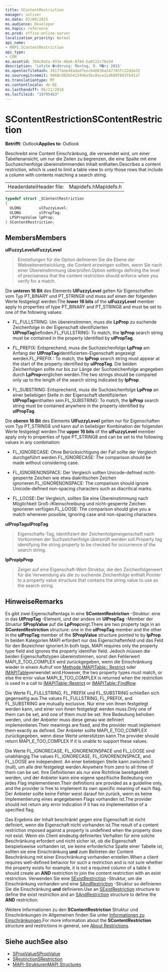 ```yaml
---
title: SContentRestriction
manager: soliver
ms.date: 03/09/2015
ms.audience: Developer
ms.topic: reference
ms.prod: office-online-server
localization_priority: Normal
api_name:
- MAPI.SContentRestriction
api_type:
- COM
ms.assetid: 784c8a5a-493e-48e6-8784-ba8122c76e3d
description: 'Letzte �nderung: Montag, 9. M�rz 2015'
ms.openlocfilehash: 34177aee48adad7eecb40836a247705fc22d2a32
ms.sourcegitcommit: 9d60cd82b5413446e5bc8ace2cd689f683fb41a7
ms.translationtype: MT
ms.contentlocale: de-DE
ms.lasthandoff: 06/11/2018
ms.locfileid: "19795463"
---
```

# <a name="scontentrestriction"></a><span data-ttu-id="164d3-103">SContentRestriction</span><span class="sxs-lookup"><span data-stu-id="164d3-103">SContentRestriction</span></span>
 
<span data-ttu-id="164d3-104">**Betrifft**: Outlook</span><span class="sxs-lookup"><span data-stu-id="164d3-104">**Applies to**: Outlook</span></span> 
  
<span data-ttu-id="164d3-105">Beschreibt eine Content Einschränkung, die verwendet wird, um einer Tabellenansicht, um nur die Zeilen zu begrenzen, die eine Spalte mit eine Suchzeichenfolge übereinstimmenden Inhalt enthalten.</span><span class="sxs-lookup"><span data-stu-id="164d3-105">Describes a content restriction, which is used to limit a table view to only those rows that include a column with contents matching a search string.</span></span> 
  
|||
|:-----|:-----|
|<span data-ttu-id="164d3-106">Headerdatei</span><span class="sxs-lookup"><span data-stu-id="164d3-106">Header file:</span></span>  <br/> |<span data-ttu-id="164d3-107">Mapidefs.h</span><span class="sxs-lookup"><span data-stu-id="164d3-107">Mapidefs.h</span></span>  <br/> |
   
```cpp
typedef struct _SContentRestriction
{
  ULONG        ulFuzzyLevel;
  ULONG        ulPropTag;
  LPSPropValue lpProp;
} SContentRestriction;

```

## <a name="members"></a><span data-ttu-id="164d3-108">Members</span><span class="sxs-lookup"><span data-stu-id="164d3-108">Members</span></span>

<span data-ttu-id="164d3-109">**ulFuzzyLevel**</span><span class="sxs-lookup"><span data-stu-id="164d3-109">**ulFuzzyLevel**</span></span>
  
> <span data-ttu-id="164d3-110">Einstellungen für die Option definieren Sie die Ebene der Webseitenentwicklung, die Content erzwingen sollten, wenn Sie nach einer Übereinstimmung überprüfen.</span><span class="sxs-lookup"><span data-stu-id="164d3-110">Option settings defining the level of preciseness that the content restriction should enforce when you verify for a match.</span></span>
    
   <span data-ttu-id="164d3-111">Die **unteren 16 Bit** des Elements **UlFuzzyLevel** gelten für Eigenschaften vom Typ PT_BINARY und PT_STRING8 und muss auf einen der folgenden Werte festgelegt werden:</span><span class="sxs-lookup"><span data-stu-id="164d3-111">The **lower 16 bits** of the **ulFuzzyLevel** member apply to properties of type PT_BINARY and PT_STRING8 and must be set to one of the following values:</span></span> 
    
   - <span data-ttu-id="164d3-112">FL_FULLSTRING: Um übereinstimmen, muss die **LpProp** zu suchende Zeichenfolge in der Eigenschaft identifizierten **UlPropTag**befinden.</span><span class="sxs-lookup"><span data-stu-id="164d3-112">FL_FULLSTRING: To match, the **lpProp** search string must be contained in the property identified by **ulPropTag**.</span></span>
        
   - <span data-ttu-id="164d3-113">FL_PREFIX: Entsprechend, muss die Suchzeichenfolge **LpProp** am Anfang der **UlPropTag**identifizierten-Eigenschaft angezeigt werden.</span><span class="sxs-lookup"><span data-stu-id="164d3-113">FL_PREFIX : To match, the **lpProp** search string must appear at the start of the property identified by **ulPropTag**.</span></span> <span data-ttu-id="164d3-114">Die beiden Zeichenfolgen sollte nur bis zur Länge der Suchzeichenfolge angegeben durch **LpProp**verglichen werden.</span><span class="sxs-lookup"><span data-stu-id="164d3-114">The two strings should be compared only up to the length of the search string indicated by **lpProp**.</span></span> 
        
   - <span data-ttu-id="164d3-115">FL_SUBSTRING: Entsprechend, muss die Suchzeichenfolge **LpProp** an einer beliebigen Stelle in der Eigenschaft identifizierten **UlPropTag**enthalten sein.</span><span class="sxs-lookup"><span data-stu-id="164d3-115">FL_SUBSTRING: To match, the **lpProp** search string must be contained anywhere in the property identified by **ulPropTag**.</span></span> 
        
   <span data-ttu-id="164d3-116">Die **oberen 16 Bit** des Elements **UlFuzzyLevel** gelten nur für Eigenschaften vom Typ PT_STRING8 und kann auf in beliebiger Kombination der folgenden Werte festgelegt werden:</span><span class="sxs-lookup"><span data-stu-id="164d3-116">The **upper 16 bits** of the **ulFuzzyLevel** member apply only to properties of type PT_STRING8 and can be set to the following values in any combination:</span></span> 
        
   - <span data-ttu-id="164d3-117">FL_IGNORECASE: Ohne Berücksichtigung der Fall sollte der Vergleich durchgeführt werden.</span><span class="sxs-lookup"><span data-stu-id="164d3-117">FL_IGNORECASE: The comparison should be made without considering case.</span></span> 
        
   - <span data-ttu-id="164d3-118">FL_IGNORENONSPACE: Der Vergleich sollten Unicode-defined nicht-gesperrte Zeichen wie etwa diakritischen Zeichen ignorieren.</span><span class="sxs-lookup"><span data-stu-id="164d3-118">FL_IGNORENONSPACE: The comparison should ignore Unicode-defined non-spacing characters such as diacritical marks.</span></span> 
        
   - <span data-ttu-id="164d3-119">FL_LOOSE: Der Vergleich, sollten Sie eine Übereinstimmung nach Möglichkeit Groß-/Kleinschreibung und nicht-gesperrte Zeichen ignorieren verfügen.</span><span class="sxs-lookup"><span data-stu-id="164d3-119">FL_LOOSE: The comparison should give you a match whenever possible, ignoring case and non-spacing characters.</span></span> 
    
<span data-ttu-id="164d3-120">**ulPropTag**</span><span class="sxs-lookup"><span data-stu-id="164d3-120">**ulPropTag**</span></span>
  
> <span data-ttu-id="164d3-121">Eigenschafts-Tag, identifiziert der Zeichenfolgeneigenschaft nach Vorkommen der Suchzeichenfolge überprüft werden soll.</span><span class="sxs-lookup"><span data-stu-id="164d3-121">Property tag identifying the string property to be checked for occurrence of the search string.</span></span> 
    
<span data-ttu-id="164d3-122">**lpProp**</span><span class="sxs-lookup"><span data-stu-id="164d3-122">**lpProp**</span></span>
  
> <span data-ttu-id="164d3-123">Zeiger auf eine Eigenschaft-Wert-Struktur, die den Zeichenfolgenwert für die Verwendung als die zu suchende Zeichenfolge enthält.</span><span class="sxs-lookup"><span data-stu-id="164d3-123">Pointer to a property value structure that contains the string value to use as the search string.</span></span>
    
## <a name="remarks"></a><span data-ttu-id="164d3-124">Hinweise</span><span class="sxs-lookup"><span data-stu-id="164d3-124">Remarks</span></span>

<span data-ttu-id="164d3-125">Es gibt zwei Eigenschaftentags in eine **SContentRestriction** -Struktur: eine in das **UlPropTag** -Element, und der andere im **UlPropTag** -Member der Struktur **SPropValue** auf die **LpProp**zeigt.</span><span class="sxs-lookup"><span data-stu-id="164d3-125">There are two property tags in an **SContentRestriction** structure: one in the **ulPropTag** member and the other in the **ulPropTag** member of the **SPropValue** structure pointed to by **lpProp**.</span></span> <span data-ttu-id="164d3-126">In beiden Kategorien MAPI erfordert nur das Eigenschaftenfeld und das Feld für den Bezeichner ignoriert.</span><span class="sxs-lookup"><span data-stu-id="164d3-126">In both tags, MAPI requires only the property type field and ignores the property identifier field.</span></span> <span data-ttu-id="164d3-127">Jedoch müssen die beiden Eigenschaftstypen übereinstimmen, sonst den Fehlerwert MAPI_E_TOO_COMPLEX wird zurückgegeben, wenn die Einschränkung wieder in einem Aufruf von [Methode IMAPITable:: Restrict](imapitable-restrict.md) oder [IMAPITable](imapitable-findrow.md)verwendet wird.</span><span class="sxs-lookup"><span data-stu-id="164d3-127">However, the two property types must match, or else the error value MAPI_E_TOO_COMPLEX is returned when the restriction is used in a call to [IMAPITable::Restrict](imapitable-restrict.md) or [IMAPITable::FindRow](imapitable-findrow.md).</span></span> 
  
<span data-ttu-id="164d3-128">Die Werte FL_FULLSTRING, FL_PREFIX und FL_SUBSTRING schließen sich gegenseitig aus.</span><span class="sxs-lookup"><span data-stu-id="164d3-128">The values FL_FULLSTRING, FL_PREFIX, and FL_SUBSTRING are mutually exclusive.</span></span> <span data-ttu-id="164d3-129">Nur eine von ihnen festgelegt werden kann, und einer von ihnen festgelegt werden muss.</span><span class="sxs-lookup"><span data-stu-id="164d3-129">Only one of them can be set, and one of them must be set.</span></span> <span data-ttu-id="164d3-130">Ihre Bedeutung behoben werden, und der Anbieter muss diese genau wie definiert implementieren.</span><span class="sxs-lookup"><span data-stu-id="164d3-130">Their meanings are fixed, and the provider must implement them exactly as defined.</span></span> <span data-ttu-id="164d3-131">Der Anbieter sollte MAPI_E_TOO_COMPLEX zurückgegeben, wenn diese Werte unterstützen kann.</span><span class="sxs-lookup"><span data-stu-id="164d3-131">The provider should return MAPI_E_TOO_COMPLEX if it is unable to support these values.</span></span> 
  
<span data-ttu-id="164d3-132">Die Werte FL_IGNORECASE, FL_IGNORENONSPACE und FL_LOOSE sind unabhängig.</span><span class="sxs-lookup"><span data-stu-id="164d3-132">The values FL_IGNORECASE, FL_IGNORENONSPACE, and FL_LOOSE are independent.</span></span> <span data-ttu-id="164d3-133">An einer beliebigen Stelle kann zwischen 0 (null), um alle drei festgelegt werden.</span><span class="sxs-lookup"><span data-stu-id="164d3-133">Anywhere from zero to all three of them can be set.</span></span> <span data-ttu-id="164d3-134">Ihre Definitionen als nur eine Richtlinie bereitgestellt werden, und der Anbieter kann eine eigene spezifische Bedeutung von jedes Flag implementieren.</span><span class="sxs-lookup"><span data-stu-id="164d3-134">Their definitions are provided as a guideline only, and the provider is free to implement its own specific meaning of each flag.</span></span> <span data-ttu-id="164d3-135">Der Anbieter sollte keine Fehler weist darauf hin zurück, wenn es keine Implementierung eines angegebenen Flags vorhanden ist.</span><span class="sxs-lookup"><span data-stu-id="164d3-135">The provider should not return any error indication if it has no implementation of a specified flag.</span></span> 
  
<span data-ttu-id="164d3-136">Das Ergebnis der Inhalt beschränkt gegen eine Eigenschaft ist nicht definiert, wenn die Eigenschaft nicht vorhanden ist.</span><span class="sxs-lookup"><span data-stu-id="164d3-136">The result of a content restriction imposed against a property is undefined when the property does not exist.</span></span> <span data-ttu-id="164d3-137">Wenn ein Client eindeutig definiertes Verhalten für eine solche Beschränkung erfordert und nicht sicher ist, ob die Eigenschaft beispielsweise vorhanden ist, sie keine erforderliche Spalte einer Tabelle ist, sollten sie eine Einschränkung **und** zum Beitreten der Content Beschränkung mit einer Einschränkung vorhanden erstellen.</span><span class="sxs-lookup"><span data-stu-id="164d3-137">When a client requires well-defined behavior for such a restriction and is not sure whether the property exists for example, it is not a required column of a table it should create an **AND** restriction to join the content restriction with an exist restriction.</span></span> <span data-ttu-id="164d3-138">Verwenden Sie eine [SExistRestriction](sexistrestriction.md) -Struktur, um die Einschränkung vorhanden und eine [SAndRestriction](sandrestriction.md) -Struktur so definieren Sie die Einschränkung **und** definieren.</span><span class="sxs-lookup"><span data-stu-id="164d3-138">Use an [SExistRestriction](sexistrestriction.md) structure to define the exist restriction and an [SAndRestriction](sandrestriction.md) structure to define the **AND** restriction.</span></span> 
  
<span data-ttu-id="164d3-139">Weitere Informationen zu den **SContentRestriction** Struktur und Einschränkungen im Allgemeinen finden Sie unter [Informationen zu Einschränkungen](about-restrictions.md).</span><span class="sxs-lookup"><span data-stu-id="164d3-139">For more information about the **SContentRestriction** structure and restrictions in general, see [About Restrictions](about-restrictions.md).</span></span>
  
## <a name="see-also"></a><span data-ttu-id="164d3-140">Siehe auch</span><span class="sxs-lookup"><span data-stu-id="164d3-140">See also</span></span>

- [<span data-ttu-id="164d3-141">SPropValue</span><span class="sxs-lookup"><span data-stu-id="164d3-141">SPropValue</span></span>](spropvalue.md)
- [<span data-ttu-id="164d3-142">SRestriction</span><span class="sxs-lookup"><span data-stu-id="164d3-142">SRestriction</span></span>](srestriction.md)
- [<span data-ttu-id="164d3-143">MAPI-Strukturen</span><span class="sxs-lookup"><span data-stu-id="164d3-143">MAPI Structures</span></span>](mapi-structures.md)

